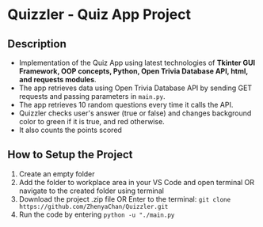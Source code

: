 # Quizzler - Quiz App Project

## Description
- Implementation of the Quiz App using latest technologies of <strong>Tkinter GUI Framework, OOP concepts, Python, Open Trivia Database API, html, and requests modules</strong>.
- The app retrieves data using Open Trivia Database API by sending GET requests  and passing parameters in `main.py`.
- The app retrieves 10 random questions every time it calls the API.
- Quizzler checks user's answer (true or false) and changes background color to green if it is true, and red otherwise.
- It also counts the points scored

## How to Setup the Project
1. Create an empty folder
2. Add the folder to workplace area in your VS Code and open terminal OR navigate to the created folder using terminal
3. Download the project .zip file OR Enter to the terminal:
   `git clone https://github.com/ZhenyaChan/Quizzler.git`
4. Run the code by entering `python -u "./main.py`